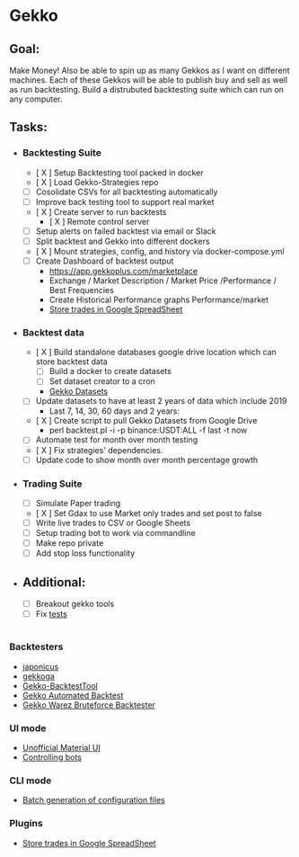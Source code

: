 # Gekko
<!-- ![Logo](https://cdn.shortpixel.ai/client/q_glossy,ret_img,w_500,h_300/https://www.newsbtc.com/wp-content/uploads/2018/04/bitcoin-money-500x300.jpg)    -->

## Goal: 
Make Money! Also be able to spin up as many Gekkos as I want on different machines. Each of these Gekkos will be able to publish buy and sell as well as run backtesting.
Build a distrubuted backtesting suite which can run on any computer.

## Tasks:
- ### Backtesting Suite
    - [ X ] Setup Backtesting tool packed in docker
    - [ X ] Load Gekko-Strategies repo
    - [ ] Cosolidate CSVs for all backtesting automatically
    - [ ] Improve back testing tool to support real market
    - [ X ] Create server to run backtests
        - [ X ] Remote control server
    - [ ] Setup alerts on failed backtest via email or Slack
    - [ ] Split backtest and Gekko into different dockers
    - [ X ] Mount strategies, config, and history via docker-compose.yml
    - [ ] Create Dashboard of backtest output
        - https://app.gekkoplus.com/marketplace
        - Exchange / Market Description / Market Price /Performance / Best Frequencies
        - Create Historical Performance graphs Performance/market
        - [Store trades in Google SpreadSheet](https://github.com/RJPGriffin/google-forms-gekko-plugin)
    
    
- ### Backtest data
    - [ X ] Build standalone databases google drive location which can store backtest data
        - [ ] Build a docker to create datasets
        - [ ] Set dataset creator to a cron
        - [Gekko Datasets](https://github.com/xFFFFF/Gekko-Datasets)
    - [ ] Update datasets to have at least 2 years of data which include 2019
        - Last 7, 14, 30, 60 days and 2 years:
    - [ X ] Create script to pull Gekko Datasets from Google Drive
        - perl backtest.pl -i -p binance:USDT:ALL -f last -t now
    - [ ] Automate test for month over month testing
    - [ X ] Fix strategies' dependencies.
    - [ ] Update code to show month over month percentage growth

- ### Trading Suite
    - [ ] Simulate Paper trading
    - [ X ] Set Gdax to use Market only trades and set post to false
    - [ ] Write live trades to CSV or Google Sheets
    - [ ] Setup trading bot to work via commandline
    - [ ] Make repo private
    - [ ] Add stop loss functionality 

- ## Additional:
    - [ ] Breakout gekko tools
    - [ ] Fix [tests](https://travis-ci.com/victorcuascut/gekko)
#


### Backtesters
- [japonicus](https://github.com/Gab0/japonicus)
- [gekkoga](https://github.com/gekkowarez/gekkoga)
- [Gekko-BacktestTool](https://github.com/xFFFFF/GekkoBacktestTool)
- [Gekko Automated Backtest](https://github.com/tommiehansen/gab)
- [Gekko Warez Bruteforce Backtester](https://github.com/gekkowarez/bruteforce)

### UI mode
- [Unofficial Material UI](https://github.com/H256/gekko-quasar-ui)
- [Controlling bots](https://github.com/CyborgDroid/gekko-python)

### CLI mode
- [Batch generation of configuration files](https://github.com/bettimms/multi-gekko)

### Plugins
- [Store trades in Google SpreadSheet](https://github.com/RJPGriffin/google-forms-gekko-plugin)
